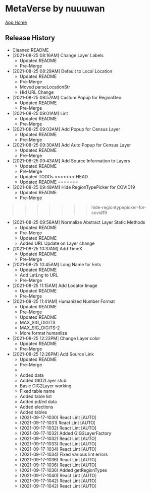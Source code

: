 # MetaVerse by nuuuwan

[App Home](https://nuuuwan.github.io/metaverse)


## Release History
  * Cleaned README
* [2021-08-25 08:16AM] Change Layer Labels
  * Updated README
  * Pre-Merge
* [2021-08-25 08:29AM] Default to Local Location
  * Updated README
  * Pre-Merge
  * Moved parseLocationStr
  * Hid URL Change
* [2021-08-25 08:57AM] Custom Popup for RegionGeo
  * Updated README
  * Pre-Merge
* [2021-08-25 09:01AM] Lint
  * Updated README
  * Pre-Merge
* [2021-08-25 09:03AM] Add Popup for Census Layer
  * Updated README
  * Pre-Merge
* [2021-08-25 09:30AM] Add Auto Popup for Census Layer
  * Updated README
  * Pre-Merge
* [2021-08-25 09:43AM] Add Source Information to Layers
  * Updated README
  * Pre-Merge
  * Updated TODOs
<<<<<<< HEAD
  * Updated README
=======
* [2021-08-25 09:48AM] Hide RegionTypePicker for COVID19
  * Updated README
  * Pre-Merge
>>>>>>> hide-regiontypepicker-for-covid19
* [2021-08-25 09:56AM] Normalize Abstract Layer Static Methods
  * Updated README
  * Pre-Merge
  * Updated README
  * Added URL Update on Layer change
* [2021-08-25 10:37AM] Add TimeX
  * Updated README
  * Pre-Merge
* [2021-08-25 10:45AM] Long Name for Ents
  * Updated README
  * Add LatLng to URL
  * Pre-Merge
* [2021-08-25 11:15AM] Add Locator Image
  * Updated README
  * Pre-Merge
* [2021-08-25 11:41AM] Humanized Number Format
  * Updated README
  * Pre-Merge
  * Updated README
  * MAX_SIG_DIGITS
  * MAX_SIG_DIGITS-2
  * More format humanlize
* [2021-08-25 12:23PM] Change Layer color
  * Updated README
  * Pre-Merge
* [2021-08-25 12:26PM] Add Source Link
  * Updated README
  * Pre-Merge
  * 
  * Added data
  * Added GIG2Layer stub
  * Basic GIG2Layer working
  * Fixed table name
  * Added table list
  * Added pd/ed data
  * Added elections
  * Added tables
  *  (2021-09-17-1030) React Lint [AUTO]
  *  (2021-09-17-1031) React Lint [AUTO]
  *  (2021-09-17-1032) React Lint [AUTO]
  *  (2021-09-17-1032) Added GIG2LayerFactory
  *  (2021-09-17-1032) React Lint [AUTO]
  *  (2021-09-17-1033) React Lint [AUTO]
  *  (2021-09-17-1034) React Lint [AUTO]
  *  (2021-09-17-1034) Fixed various lint errors
  *  (2021-09-17-1036) React Lint [AUTO]
  *  (2021-09-17-1036) React Lint [AUTO]
  *  (2021-09-17-1036) Added getRegionTypes
  *  (2021-09-17-1040) React Lint [AUTO]
  *  (2021-09-17-1042) React Lint [AUTO]
  *  (2021-09-17-1042) React Lint [AUTO]
